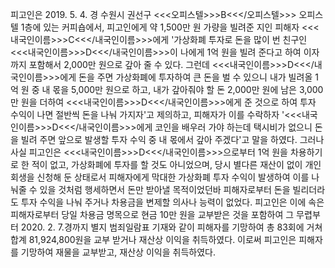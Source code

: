 피고인은 2019. 5. 4. 경 수원시 권선구 <<<오피스텔>>>B<<</오피스텔>>> 오피스텔 1층에 있는 커피숍에서, 피고인에게 약 1,500만 원 가량을 빌려준 지인 피해자 <<<내국인이름>>>C<<</내국인이름>>>에게 '가상화폐 투자로 돈을 많이 번 친구인 <<<내국인이름>>>D<<</내국인이름>>>이 나에게 1억 원을 빌려 준다고 하여 이자까지 포함해서 2,000만 원으로 갚아 줄 수 있다. 그런데 <<<내국인이름>>>D<<</내국인이름>>>에게 돈을 주면 가상화폐에 투자하여 큰 돈을 벌 수 있으니 내가 빌려올 1억 원 중 내 몫을 5,000만 원으로 하고, 내가 갚아줘야 할 돈 2,000만 원에 남은 3,000만 원을 더하여 <<<내국인이름>>>D<<</내국인이름>>>에게 준 것으로 하여 투자 수익이 나면 절반씩 돈을 나눠 가지자'고 제의하고, 피해자가 이를 수락하자 '<<<내국인이름>>>D<<</내국인이름>>>에게 코인을 배우러 가야 하는데 택시비가 없으니 돈을 빌려 주면 앞으로 발생할 투자 수익 중 내 몫에서 갚아 주겠다'고 말을 하였다.
그러나 사실 피고인은 <<<내국인이름>>>D<<</내국인이름>>>으로부터 1억 원을 차용하기로 한 적이 없고, 가상화폐에 투자를 할 것도 아니었으며, 당시 별다른 재산이 없이 개인회생을 신청해 둔 상태로서 피해자에게 막대한 가상화폐 투자 수익이 발생하여 이를 나눠줄 수 있을 것처럼 행세하면서 돈만 받아낼 목적이었던바 피해자로부터 돈을 빌리더라도 투자 수익을 나눠 주거나 차용금을 변제할 의사나 능력이 없었다.
피고인은 이에 속은 피해자로부터 당일 차용금 명목으로 현금 10만 원을 교부받은 것을 포함하여 그 무렵부터 2020. 2. 7.경까지 별지 범죄일람표 기재와 같이 피해자를 기망하여 총 83회에 거쳐 합계 81,924,800원을 교부 받거나 재산상 이익을 취득하였다.
이로써 피고인은 피해자를 기망하여 재물을 교부받고, 재산상 이익을 취득하였다.